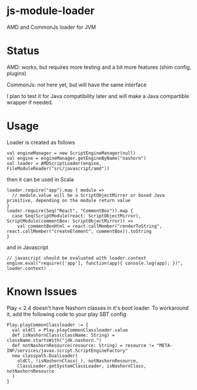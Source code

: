 # js-module-loader
AMD and CommonJs loader for JVM

# Status
AMD: works, but requires more testing and a bit more features (shim config, plugins)

CommonJs: not here yet, but will have the same interface

I plan to test it for Java compatibility later and will make a Java compartible wrapper if needed.

# Usage
Loader is created as follows
```
val engineManager = new ScriptEngineManager(null)
val engine = engineManager.getEngineByName("nashorn")
val loader = AMDScriptLoader(engine, FileModuleReader("src/javascript/amd"))
```
then it can be used in Scala
```
loader.require("app").map { module => 
  // module.value will be a ScriptObjectMirror or boxed Java primitive, depending on the module return value
}
loader.require(Seq("React", "CommentBox")).map {
  case Seq(ScriptModule(react: ScriptObjectMirror), ScriptModule(commentBox: ScriptObjectMirror)) =>
    val commentBoxHtml = react.callMember("renderToString", react.callMember("createElement", commentBox)).toString
}
```
and in Javascript
```
// javascript should be evaluated with loader.context
engine.eval("require(['app'], function(app){ console.log(app); })", loader.context)
```

# Known Issues

Play < 2.4 doesn't have Nashorn classes in it's boot loader. 
To workaround it, add the following code to your play SBT config
```
Play.playCommonClassloader := {
  val oldCl = Play.playCommonClassloader.value
  def isNashornClass(className: String) = className.startsWith("jdk.nashorn.")
  def notNashornResource(resource: String) = resource != "META-INF/services/javax.script.ScriptEngineFactory"
  new classpath.DualLoader(
    oldCl, !isNashornClass(_), notNashornResource,
    ClassLoader.getSystemClassLoader, isNashornClass, notNashornResource
  )
}
```
